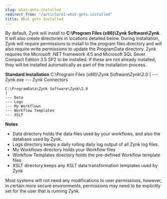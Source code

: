 ```yaml
---
slug: what-gets-installed
redirect_from: "/article/41-what-gets-installed"
title: What gets Installed
---
```

By default, Zynk will install to **C:\Program Files (x86)\Zynk Software\Zynk**. It will also create directories in locations detailed below. During installation, Zynk will require permissions to install to the program files directory and will also require write permissions to update the ProgramData directory. Zynk requires the Microsoft .NET framework 4.5 and Microsoft SQL Sever Compact Edition 3.5 SP2 to be installed. If these are not already installed, they will be installed automatically as part of the installation process.

**Standard Installation**
C:\Program Files (x86)\Zynk Software\Zynk\2.0 
    | 
    --- Zynk.exe 
    --- Zynk Connectors  
    
    C:\ProgramData\Zynk Software\Zynk\2.0
    | 
    --- Data  
    --- Logs  
    --- My Workflows 
    --- Workflow Templates 
    --- XSLT
**Notes**
 * Data directory holds the data files used by your workflows, and also the database used by Zynk.
 * Logs directory keeps a daily rolling daily log output of all Zynk log files.
 * My Workflows directory holds your Workflow files
 * Workflow Templates directory holds the pre-defined Workflow template files
 * XSLT directory keeps any XSLT data transformation templates used by Zynk

Most systems will not need any modifications to user permissions, however, in certain more secure environments, permissions may need to be explicitly set for the user that is running Zynk.